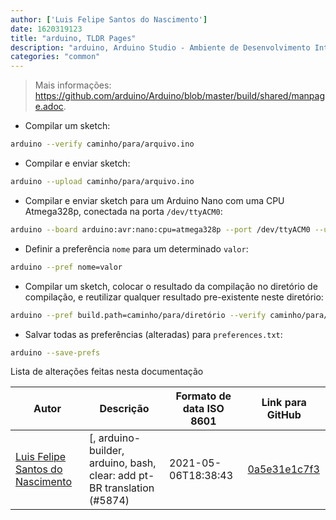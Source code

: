 ```yaml
---
author: ['Luis Felipe Santos do Nascimento']
date: 1620319123
title: "arduino, TLDR Pages"
description: "arduino, Arduino Studio - Ambiente de Desenvolvimento Integrado para a plataforma Arduino."
categories: "common"
---
```

> Mais informações: <https://github.com/arduino/Arduino/blob/master/build/shared/manpage.adoc>.

- Compilar um sketch:

```bash
arduino --verify caminho/para/arquivo.ino
```

- Compilar e enviar sketch:

```bash
arduino --upload caminho/para/arquivo.ino
```

- Compilar e enviar sketch para um Arduino Nano com uma CPU Atmega328p, conectada na porta `/dev/ttyACM0`:

```bash
arduino --board arduino:avr:nano:cpu=atmega328p --port /dev/ttyACM0 --upload caminho/para/arquivo.ino
```

- Definir a preferência `nome` para um determinado `valor`:

```bash
arduino --pref nome=valor
```

- Compilar um sketch, colocar o resultado da compilação no diretório de compilação, e reutilizar qualquer resultado pre-existente neste diretório:

```bash
arduino --pref build.path=caminho/para/diretório --verify caminho/para/arquivo.ino
```

- Salvar todas as preferências (alteradas) para `preferences.txt`:

```bash
arduino --save-prefs
```
Lista de alterações feitas nesta documentação


Autor | Descrição | Formato de data ISO 8601 | Link para GitHub
------|-----|-----|-----
[Luis Felipe Santos do Nascimento](mailto:luisfelipesdn12@gmail.com) | [, arduino-builder, arduino, bash, clear: add pt-BR translation (#5874) | 2021-05-06T18:38:43 | [0a5e31e1c7f3](https://github.com/tldr-pages/tldr/commit/0a5e31e1c7f3a48ec206ca07bb1ffb1cd0fb39c0)


